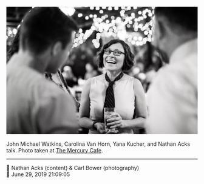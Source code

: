 ![John Michael Watkins, Carolina Van Horn, Yana Kucher, and Nathan Acks talk](assets/38f0ba797f6a491cebe5e775f140c928.webp)

John Michael Watkins, Carolina Van Horn, Yana Kucher, and Nathan Acks talk. Photo taken at [The Mercury Cafe](http://mercurycafe.com/).

- - - -

<span aria-hidden="true">👥</span> Nathan Acks (content) & Carl Bower (photography)  
<span aria-hidden="true">📅</span> June 29, 2019 21:09:05
